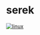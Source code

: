 # serek

[![linux](https://github.com/raidgar98/serek/actions/workflows/linux.yml/badge.svg)](https://github.com/raidgar98/serek/actions/workflows/linux.yml)
